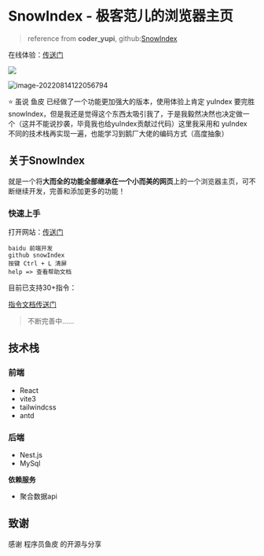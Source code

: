 # SnowIndex - 极客范儿的浏览器主页

> reference from **coder_yupi**, github:[SnowIndex](https://github.com/Jimmylxue/snowIndex)

在线体验：[传送门](http://www.jimmyxuexue.top:668)

![](https://vitepress-source.oss-cn-beijing.aliyuncs.com/typoraimage-20221202143109571.png)

![image-20220814122056794](https://vitepress-source.oss-cn-beijing.aliyuncs.com/typoraimage-20220814122056794.png)

⭐️ 虽说 鱼皮 已经做了一个功能更加强大的版本，使用体验上肯定 yuIndex 要完胜 snowIndex，但是我还是觉得这个东西太吸引我了，于是我毅然决然也决定做一个（这并不能说抄袭，毕竟我也给yuIndex贡献过代码）这里我采用和 yuIndex 不同的技术栈再实现一遍，也能学习到鹅厂大佬的编码方式（高度抽象）

## 关于SnowIndex

就是一个将**大而全的功能全部继承在一个小而美的网页**上的一个浏览器主页，可不断继续开发，完善和添加更多的功能！

### 快速上手

打开网站：[传送门](http://www.jimmyxuexue.top:668)

```
baidu 前端开发
github snowIndex
按键 Ctrl + L 清屏
help => 查看帮助文档
```

目前已支持30+指令：

[指令文档传送门](http://www.jimmyxuexue.top:999/snowIndex/guide/introduce.html)

> 不断完善中......

## 技术栈

### 前端

- React
- vite3
- tailwindcss
- antd

### 后端

- Nest.js
- MySql

**依赖服务**

- 聚合数据api

## 致谢

感谢 程序员鱼皮 的开源与分享
